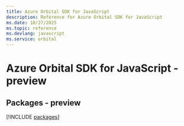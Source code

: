```yaml
---
title: Azure Orbital SDK for JavaScript
description: Reference for Azure Orbital SDK for JavaScript
ms.date: 10/27/2025
ms.topic: reference
ms.devlang: javascript
ms.service: orbital
---
```

# Azure Orbital SDK for JavaScript - preview
## Packages - preview
[!INCLUDE [packages](orbital-index.md)]